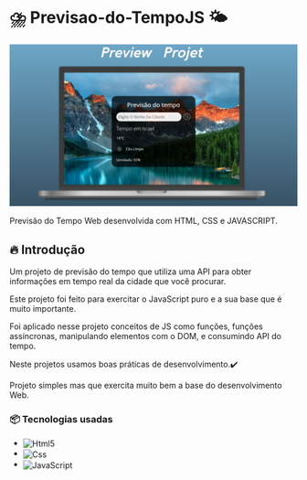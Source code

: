 # ⛈️ Previsao-do-TempoJS 🌤️
<img src="./Preview.jpg" alt="Mockup do Projeto">

Previsão do Tempo Web desenvolvida com HTML, CSS e JAVASCRIPT.

## 🔥 Introdução
Um projeto de previsão do tempo que utiliza uma API para obter informações em tempo real da cidade que você procurar.

Este projeto foi feito para exercitar o JavaScript puro e a sua base que é muito importante.

Foi aplicado nesse projeto conceitos de JS como funções, funções assíncronas, manipulando elementos com o DOM, e consumindo API do tempo.

Neste projetos usamos boas práticas de desenvolvimento.✔️

Projeto simples mas que exercita muito bem a base do desenvolvimento Web.

### 📦 Tecnologias usadas

* <img align="center" alt="Html5" src="https://img.shields.io/badge/HTML5-E34F26?style=for-the-badge&logo=html5&logoColor=white"/>
* <img align="center" alt="Css" src="https://img.shields.io/badge/CSS3-1572B6?style=for-the-badge&logo=css3&logoColor=white"/>
* <img align="center" alt="JavaScript" src="https://img.shields.io/badge/JavaScript-F7DF1E?style=for-the-badge&logo=javascript&logoColor=black"/>

